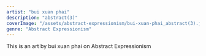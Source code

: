 ```yaml
---
artist: "bui xuan phai"
description: "abstract(3)"
coverImage: "/assets/abstract-expressionism/bui-xuan-phai_abstract(3).jpg"
genre: "Abstract Expressionism"
---
```

This is an art by bui xuan phai on Abstract Expressionism

